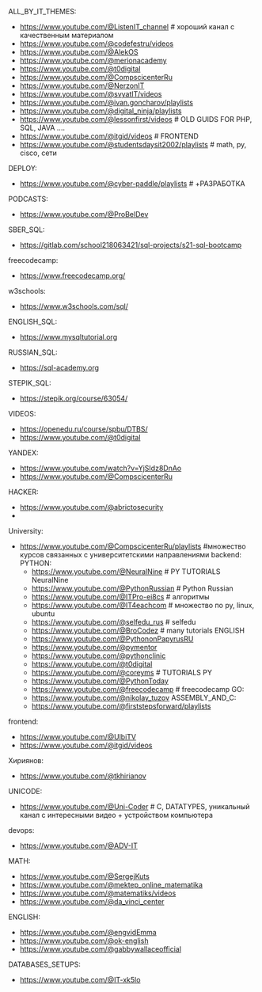 ALL_BY_IT_THEMES:
  - https://www.youtube.com/@ListenIT_channel  # хороший канал с качественным материалом
  - https://www.youtube.com/@codefestru/videos
  - https://www.youtube.com/@AlekOS
  - https://www.youtube.com/@merionacademy
  - https://www.youtube.com/@t0digital
  - https://www.youtube.com/@CompscicenterRu
  - https://www.youtube.com/@NerzonIT
  - https://www.youtube.com/@svyatIT/videos
  - https://www.youtube.com/@ivan.goncharov/playlists
  - https://www.youtube.com/@digital_ninja/playlists
  - https://www.youtube.com/@lessonfirst/videos  # OLD GUIDS FOR PHP, SQL, JAVA ....
  - https://www.youtube.com/@itgid/videos  # FRONTEND
  - https://www.youtube.com/@studentsdaysit2002/playlists # math, py, cisco, сети

DEPLOY:
  - https://www.youtube.com/@cyber-paddle/playlists # +РАЗРАБОТКА

PODCASTS:
  - https://www.youtube.com/@ProBelDev

SBER_SQL:
  - https://gitlab.com/school218063421/sql-projects/s21-sql-bootcamp

freecodecamp:
  - https://www.freecodecamp.org/

w3schools:
  - https://www.w3schools.com/sql/

ENGLISH_SQL:
  - https://www.mysqltutorial.org

RUSSIAN_SQL:
  - https://sql-academy.org

STEPIK_SQL:
  - https://stepik.org/course/63054/

VIDEOS:
  - https://openedu.ru/course/spbu/DTBS/
  - https://www.youtube.com/@t0digital

YANDEX:
  - https://www.youtube.com/watch?v=YjSIdz8DnAo
  - https://www.youtube.com/@CompscicenterRu

HACKER:
  - https://www.youtube.com/@abrictosecurity
  -
University:
  - https://www.youtube.com/@CompscicenterRu/playlists #множество курсов связанных с университетскими направлениями
backend:
  PYTHON:
    - https://www.youtube.com/@NeuralNine # PY TUTORIALS NeuralNine
    - https://www.youtube.com/@PythonRussian # Python Russian
    - https://www.youtube.com/@ITPro-ei8cs   # алгоритмы
    - https://www.youtube.com/@IT4eachcom    # множество по py, linux, ubuntu
    - https://www.youtube.com/@selfedu_rus  # selfedu
    - https://www.youtube.com/@BroCodez     # many tutorials ENGLISH
    - https://www.youtube.com/@PythononPapyrusRU
    - https://www.youtube.com/@pymentor
    - https://www.youtube.com/@pythonclinic
    - https://www.youtube.com/@t0digital
    - https://www.youtube.com/@coreyms   # TUTORIALS PY
    - https://www.youtube.com/@PythonToday
    - https://www.youtube.com/@freecodecamp  # freecodecamp
  GO:
    - https://www.youtube.com/@nikolay_tuzov
  ASSEMBLY_AND_C:
    - https://www.youtube.com/@firststepsforward/playlists

frontend:
  - https://www.youtube.com/@UlbiTV
  - https://www.youtube.com/@itgid/videos

Хириянов:
  - https://www.youtube.com/@tkhirianov

UNICODE:
  - https://www.youtube.com/@Uni-Coder  # C, DATATYPES, уникальный канал с интересными видео + устройством компьютера

devops:
  - https://www.youtube.com/@ADV-IT

MATH:
  - https://www.youtube.com/@SergejKuts
  - https://www.youtube.com/@mektep_online_matematika
  - https://www.youtube.com/@matematiks/videos
  - https://www.youtube.com/@da_vinci_center

ENGLISH:
  - https://www.youtube.com/@engvidEmma
  - https://www.youtube.com/@ok-english
  - https://www.youtube.com/@gabbywallaceofficial

DATABASES_SETUPS:
  - https://www.youtube.com/@IT-xk5lo